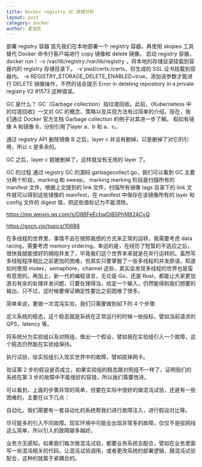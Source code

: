 ```yaml
---
title: Docker registry GC 原理分析
layout: post
category: docker
author: 夏泽民
---
```

部署 registry 容器
首先我们在本地部署一个 registry 容器，再使用 skopeo 工具替代 Docker 命令行客户端进行 copy 镜像和 delete 镜像。
启动 registry 容器，docker run！
-v /var/lib/registry:/var/lib/registry ，将本地的存储目录挂载到容器内的 registry 存储目录下。
-v pwd/certs:/certs，将生成的 SSL 证书挂载到容器内。
-e REGISTRY_STORAGE_DELETE_ENABLED=true，添加该参数才能进行 DELETE 镜像操作，不然的话会提示 Error in deleting repository in a private registry V2 #1573 这种错误。
<!-- more -->
GC 是什么？
GC（Garbage collection）指垃圾回收。此前，《Kubernetess 中的垃圾回收》一文对 GC 的概念、策略以及实现方法有过简单的介绍。现在，我们通过 Docker 官方文档 Garbage collection 的例子对其进一步了解。
假如有镜像 A 和镜像 B，分别引用了layer a、b 和 a、c。


通过 registry API 删除镜像 B 之后，layer c 并没有删掉，只是删掉了对它的引用，所以 c 是多余的。


GC 之后，layer c 就被删掉了，这样就没有无用的 layer 了。

GC 的过程
通过 registry GC 的源码 garbagecollect.go，我们可以看到 GC 主要分两个阶段，marking 和 sweep。
marking
marking 阶段是扫描所有的 manifest 文件。根据上文提到的 link 文件，扫描所有镜像 tags 目录下的 link 文件就可以得到这些镜像的 manifest，在 manifest 中保存在该镜像所有的 layer 和 config 文件的 digest 值，把这些值标记为不能清除。

https://mp.weixin.qq.com/s/D8BFeEcbwDiB5PhM824CvQ


https://gocn.vip/topics/10688

在多线程的世界里，事情不会在按照我想的方式来正常的运转，我需要考虑 data racing，需要考虑 memory ordering。幸运的是，在经历了短暂的不适应之后，很快我就能很好的拥抱并发了，毕竟我们这个世界本来就是在并行运转的。虽然写多线程程序相比之前更加的困难，但其实只要掌握了一些多线程的并发原语，知道如何使用 mutex，semaphore，channel 这些，其实会发现多线程的世界也是蛮有意思的。再加上，新一代的编程语言，无论是 Go，还是 Rust，都能让大家更加游刃有余的处理并发问题，只要处理得当，给定一个输入，仍然能得到我们想要的输出。只不过，这时候要保证确定性要比之前困难了很多。

简单来说，要做一次混沌实验，我们只需要做到如下的 4 个步骤:

定义系统的稳态，这个稳态就是系统在正常运行的时候一些指标，譬如当前请求的 QPS，latency 等。

将系统分为实验组以及对照组，做出一个假设，譬如我在实验组引入一个故障，这个稳态仍然能在实验组保持。

执行试验，给实验组引入现实世界中的故障，譬如拔掉网卡。

验证第 2 步的假设是否成立，如果实验组的稳态跟对照组不一样了，证明我们的系统在第 3 步的故障中不能很好的容错，所以我们需要改进。

可以看到，上面的步骤非常的简单，但要在实际中很好的做混沌试验，还是有一些困难的，主要在以下几点：

自动化。我们需要有一套自动化的系统帮我们进行故障注入，进行假设对比等。

尽可能多的引入不同故障。现实环境中可能会出现非常多的故障，仅仅不是拔网线这么简单，所以引入的故障越多越好。

业务方无感知。如果我们每次做混沌试验，都要业务系统去配合，譬如在业务里面写一些混沌相关的代码，让混沌试验调用，或者更改系统的部署逻辑，跟混沌试验配合，这种的就属于紧耦合的。